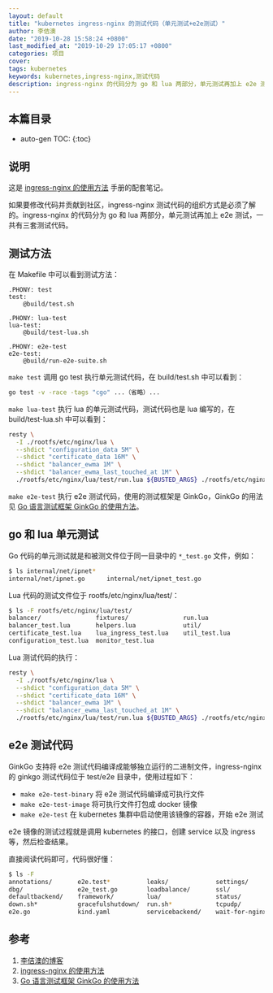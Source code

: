 ```yaml
---
layout: default
title: "kubernetes ingress-nginx 的测试代码（单元测试+e2e测试）"
author: 李佶澳
date: "2019-10-28 15:58:24 +0800"
last_modified_at: "2019-10-29 17:05:17 +0800"
categories: 项目
cover:
tags: kubernetes
keywords: kubernetes,ingress-nginx,测试代码
description: ingress-nginx 的代码分为 go 和 lua 两部分，单元测试再加上 e2e 测试，一共有三套测试代码
---
```


## 本篇目录

* auto-gen TOC:
{:toc}

## 说明

这是 [ingress-nginx 的使用方法][2] 手册的配套笔记。

如果要修改代码并贡献到社区，ingress-nginx 测试代码的组织方式是必须了解的。ingress-nginx 的代码分为 go 和 lua 两部分，单元测试再加上 e2e 测试，一共有三套测试代码。

## 测试方法

在 Makefile 中可以看到测试方法：

```make
.PHONY: test
test:
	@build/test.sh

.PHONY: lua-test
lua-test:
	@build/test-lua.sh

.PHONY: e2e-test
e2e-test:
	@build/run-e2e-suite.sh
```

`make test` 调用 go test 执行单元测试代码，在 build/test.sh 中可以看到：

```sh
go test -v -race -tags "cgo" ...（省略）...
```

`make lua-test` 执行 lua 的单元测试代码，测试代码也是 lua 编写的，在 build/test-lua.sh 中可以看到：

```sh
resty \
  -I ./rootfs/etc/nginx/lua \
  --shdict "configuration_data 5M" \
  --shdict "certificate_data 16M" \
  --shdict "balancer_ewma 1M" \
  --shdict "balancer_ewma_last_touched_at 1M" \
  ./rootfs/etc/nginx/lua/test/run.lua ${BUSTED_ARGS} ./rootfs/etc/nginx/lua/test/
```

`make e2e-test` 执行 e2e 测试代码，使用的测试框架是 GinkGo，GinkGo 的用法见 [Go 语言测试框架 GinkGo 的使用方法][3]。

## go 和 lua 单元测试

Go 代码的单元测试就是和被测文件位于同一目录中的 `*_test.go` 文件，例如：

```sh
$ ls internal/net/ipnet*
internal/net/ipnet.go      internal/net/ipnet_test.go
```

Lua 代码的测试文件位于 rootfs/etc/nginx/lua/test/：

```sh
$ ls -F rootfs/etc/nginx/lua/test/
balancer/               fixtures/               run.lua
balancer_test.lua       helpers.lua             util/
certificate_test.lua    lua_ingress_test.lua    util_test.lua
configuration_test.lua  monitor_test.lua
```

Lua 测试代码的执行：

```sh
resty \
  -I ./rootfs/etc/nginx/lua \
  --shdict "configuration_data 5M" \
  --shdict "certificate_data 16M" \
  --shdict "balancer_ewma 1M" \
  --shdict "balancer_ewma_last_touched_at 1M" \
  ./rootfs/etc/nginx/lua/test/run.lua ${BUSTED_ARGS} ./rootfs/etc/nginx/lua/test/
```

## e2e 测试代码

GinkGo 支持将 e2e 测试代码编译成能够独立运行的二进制文件，ingress-nginx 的 ginkgo 测试代码位于 test/e2e 目录中，使用过程如下：

* `make e2e-test-binary` 将 e2e 测试代码编译成可执行文件
* `make e2e-test-image` 将可执行文件打包成 docker 镜像
* `make e2e-test` 在 kubernetes 集群中启动使用该镜像的容器，开始 e2e 测试

e2e 镜像的测试过程就是调用 kubernetes 的接口，创建 service 以及 ingress 等，然后检查结果。

直接阅读代码即可，代码很好懂：

```sh
$ ls -F
annotations/       e2e.test*          leaks/             settings/
dbg/               e2e_test.go        loadbalance/       ssl/
defaultbackend/    framework/         lua/               status/
down.sh*           gracefulshutdown/  run.sh*            tcpudp/
e2e.go             kind.yaml          servicebackend/    wait-for-nginx.sh*
```


## 参考

1. [李佶澳的博客][1]
2. [ingress-nginx 的使用方法][2]
3. [Go 语言测试框架 GinkGo 的使用方法][3]

[1]: https://www.lijiaocn.com "李佶澳的博客"
[2]: https://www.lijiaocn.com/soft/k8s/ingress-nginx/ "ingress-nginx 的使用方法"
[3]: https://www.lijiaocn.com/prog/testframe/ginkgo.html  "Go 语言测试框架 GinkGo 的使用方法"
